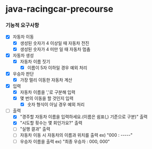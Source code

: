 # java-racingcar-precourse

### 기능적 요구사항

- [x] 자동차 이동
    - [x] 생성된 숫자가 4 이상일 때 자동차 전진
    - [x] 생성된 숫자가 4 미만 일 때 자동차 멈춤

- [x] 자동차 생성
    - [x] 자동차 이름 짓기
        - [x] 이름이 5자 이하일 경우 예외 처리

- [x] 우승자 판단
    - [x] 가장 멀리 이동한 자동차 계산

- [x] 입력
    - [x] 자동차 이름을 ','로 구분해 입력
    - [x] 몇 번의 이동을 할 것인지 입력
        - [x] 숫자 형식이 아닐 경우 예외 처리

- [ ] 출력
    - [x] "경주할 자동차 이름을 입력하세요.(이름은 쉼표(,) 기준으로 구분)" 출력
    - [x] "시도할 횟수는 몇 회인가요?" 출력
    - [ ] "실행 결과" 출력
    - [ ] 자동차 이동 시 자동차의 이름과 위치를 출력 ex) "000 : -----"
    - [ ] 우승자 이름을 출력 ex) "최종 우승자 : 000, 000"